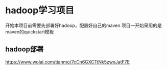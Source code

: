 # hadoop学习项目

开始本项目前需要先部署好hadoop，配置好自己的maven
项目一开始采用的是maven的quickstart模板

## hadoop部署
https://www.wolai.com/tianmo/7cCn6GXCTtNk5zwxJatF7E

